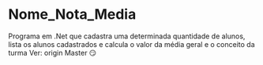 # Nome_Nota_Media
Programa em .Net que cadastra uma determinada quantidade de alunos, lista os alunos cadastrados e calcula o valor da média geral e o conceito da turma
Ver: origin Master 😏
